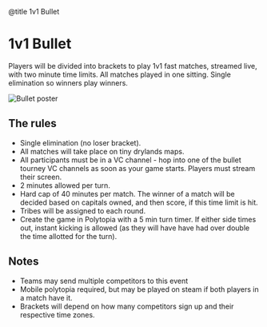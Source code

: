 @title 1v1 Bullet

# 1v1 Bullet

Players will be divided into brackets to play 1v1 fast matches, streamed live, with two minute time limits. All matches played in one sitting. Single elimination so winners play winners. 

![Bullet poster](https://polympics.github.io/wiki/images/bullet.png)

## The rules

- Single elimination (no loser bracket).
- All matches will take place on tiny drylands maps.
- All participants must be in a VC channel - hop into one of the bullet tourney VC channels as soon as your game starts. Players must stream their screen.
- 2 minutes allowed per turn.
- Hard cap of 40 minutes per match. The winner of a match will be decided based on capitals owned, and then score, if this time limit is hit.
- Tribes will be assigned to each round. 
- Create the game in Polytopia with a 5 min turn timer. If either side times out, instant kicking is allowed (as they will have have had over double the time allotted for the turn).

## Notes

- Teams may send multiple competitors to this event
- Mobile polytopia required, but may be played on steam if both players in a match have it.
- Brackets will depend on how many competitors sign up and their respective time zones.
